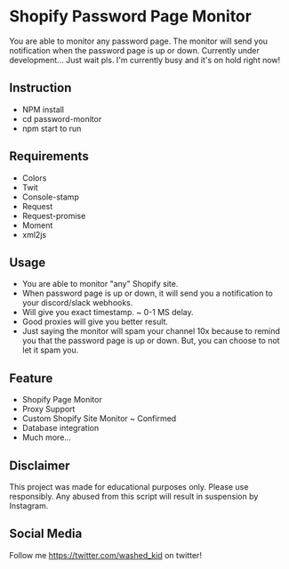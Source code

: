 # Shopify Password Page Monitor

You are able to monitor any password page. The monitor will send you notification when the password page is up or down.
Currently under development... Just wait pls. I'm currently busy and it's on hold right now!

## Instruction

- NPM install
- cd password-monitor
- npm start to run

## Requirements

- Colors
- Twit
- Console-stamp
- Request
- Request-promise
- Moment
- xml2js

## Usage

- You are able to monitor "any" Shopify site.
- When password page is up or down, it will send you a notification to your discord/slack webhooks.
- Will give you exact timestamp. ~ 0-1 MS delay.
- Good proxies will give you better result.
- Just saying the monitor will spam your channel 10x because to remind you that the password page is up or down. But, you can choose to not let it spam you.

## Feature

- Shopify Page Monitor
- Proxy Support
- Custom Shopify Site Monitor ~ Confirmed
- Database integration
- Much more...

## Disclaimer

This project was made for educational purposes only. Please use responsibly. Any abused from this script will result in suspension by Instagram.

## Social Media

Follow me https://twitter.com/washed_kid on twitter!
